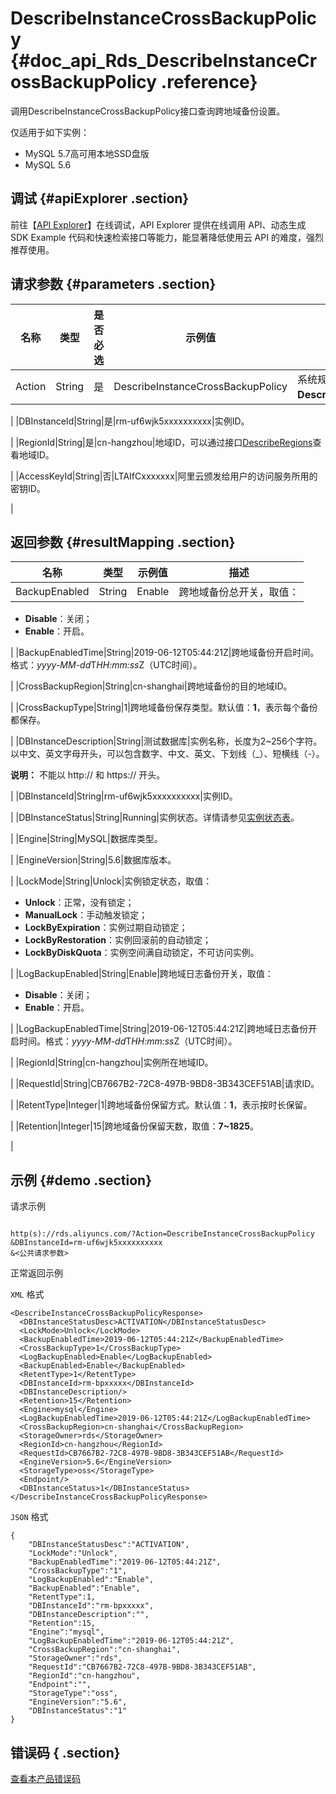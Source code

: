 # DescribeInstanceCrossBackupPolicy {#doc_api_Rds_DescribeInstanceCrossBackupPolicy .reference}

调用DescribeInstanceCrossBackupPolicy接口查询跨地域备份设置。

仅适用于如下实例：

-   MySQL 5.7高可用本地SSD盘版
-   MySQL 5.6

## 调试 {#apiExplorer .section}

前往【[API Explorer](https://api.aliyun.com/#product=Rds&api=DescribeInstanceCrossBackupPolicy)】在线调试，API Explorer 提供在线调用 API、动态生成 SDK Example 代码和快速检索接口等能力，能显著降低使用云 API 的难度，强烈推荐使用。

## 请求参数 {#parameters .section}

|名称|类型|是否必选|示例值|描述|
|--|--|----|---|--|
|Action|String|是|DescribeInstanceCrossBackupPolicy|系统规定参数，取值：**DescribeInstanceCrossBackupPolicy**。

 |
|DBInstanceId|String|是|rm-uf6wjk5xxxxxxxxxx|实例ID。

 |
|RegionId|String|是|cn-hangzhou|地域ID，可以通过接口[DescribeRegions](~~26243~~)查看地域ID。

 |
|AccessKeyId|String|否|LTAIfCxxxxxxx|阿里云颁发给用户的访问服务所用的密钥ID。

 |

## 返回参数 {#resultMapping .section}

|名称|类型|示例值|描述|
|--|--|---|--|
|BackupEnabled|String|Enable|跨地域备份总开关，取值：

 -   **Disable**：关闭；
-   **Enable**：开启。

 |
|BackupEnabledTime|String|2019-06-12T05:44:21Z|跨地域备份开启时间。格式：*yyyy-MM-dd*T*HH:mm:ss*Z（UTC时间）。

 |
|CrossBackupRegion|String|cn-shanghai|跨地域备份的目的地域ID。

 |
|CrossBackupType|String|1|跨地域备份保存类型。默认值：**1**，表示每个备份都保存。

 |
|DBInstanceDescription|String|测试数据库|实例名称，长度为2~256个字符。以中文、英文字母开头，可以包含数字、中文、英文、下划线（\_）、短横线（-）。

 **说明：** 不能以 http:// 和 https:// 开头。

 |
|DBInstanceId|String|rm-uf6wjk5xxxxxxxxxx|实例ID。

 |
|DBInstanceStatus|String|Running|实例状态。详情请参见[实例状态表](~~26315~~)。

 |
|Engine|String|MySQL|数据库类型。

 |
|EngineVersion|String|5.6|数据库版本。

 |
|LockMode|String|Unlock|实例锁定状态，取值：

 -   **Unlock**：正常，没有锁定；
-   **ManualLock**：手动触发锁定；
-   **LockByExpiration**：实例过期自动锁定；
-   **LockByRestoration**：实例回滚前的自动锁定；
-   **LockByDiskQuota**：实例空间满自动锁定，不可访问实例。

 |
|LogBackupEnabled|String|Enable|跨地域日志备份开关，取值：

 -   **Disable**：关闭；
-   **Enable**：开启。

 |
|LogBackupEnabledTime|String|2019-06-12T05:44:21Z|跨地域日志备份开启时间。格式：*yyyy-MM-dd*T*HH:mm:ss*Z（UTC时间）。

 |
|RegionId|String|cn-hangzhou|实例所在地域ID。

 |
|RequestId|String|CB7667B2-72C8-497B-9BD8-3B343CEF51AB|请求ID。

 |
|RetentType|Integer|1|跨地域备份保留方式。默认值：**1**，表示按时长保留。

 |
|Retention|Integer|15|跨地域备份保留天数，取值：**7~1825**。

 |

## 示例 {#demo .section}

请求示例

``` {#request_demo}

http(s)://rds.aliyuncs.com/?Action=DescribeInstanceCrossBackupPolicy
&DBInstanceId=rm-uf6wjk5xxxxxxxxxx
&<公共请求参数>

```

正常返回示例

`XML` 格式

``` {#xml_return_success_demo}
<DescribeInstanceCrossBackupPolicyResponse>
  <DBInstanceStatusDesc>ACTIVATION</DBInstanceStatusDesc>
  <LockMode>Unlock</LockMode>
  <BackupEnabledTime>2019-06-12T05:44:21Z</BackupEnabledTime>
  <CrossBackupType>1</CrossBackupType>
  <LogBackupEnabled>Enable</LogBackupEnabled>
  <BackupEnabled>Enable</BackupEnabled>
  <RetentType>1</RetentType>
  <DBInstanceId>rm-bpxxxxx</DBInstanceId>
  <DBInstanceDescription/>
  <Retention>15</Retention>
  <Engine>mysql</Engine>
  <LogBackupEnabledTime>2019-06-12T05:44:21Z</LogBackupEnabledTime>
  <CrossBackupRegion>cn-shanghai</CrossBackupRegion>
  <StorageOwner>rds</StorageOwner>
  <RegionId>cn-hangzhou</RegionId>
  <RequestId>CB7667B2-72C8-497B-9BD8-3B343CEF51AB</RequestId>
  <EngineVersion>5.6</EngineVersion>
  <StorageType>oss</StorageType>
  <Endpoint/>
  <DBInstanceStatus>1</DBInstanceStatus>
</DescribeInstanceCrossBackupPolicyResponse>

```

`JSON` 格式

``` {#json_return_success_demo}
{
	"DBInstanceStatusDesc":"ACTIVATION",
	"LockMode":"Unlock",
	"BackupEnabledTime":"2019-06-12T05:44:21Z",
	"CrossBackupType":"1",
	"LogBackupEnabled":"Enable",
	"BackupEnabled":"Enable",
	"RetentType":1,
	"DBInstanceId":"rm-bpxxxxx",
	"DBInstanceDescription":"",
	"Retention":15,
	"Engine":"mysql",
	"LogBackupEnabledTime":"2019-06-12T05:44:21Z",
	"CrossBackupRegion":"cn-shanghai",
	"StorageOwner":"rds",
	"RequestId":"CB7667B2-72C8-497B-9BD8-3B343CEF51AB",
	"RegionId":"cn-hangzhou",
	"Endpoint":"",
	"StorageType":"oss",
	"EngineVersion":"5.6",
	"DBInstanceStatus":"1"
}
```

## 错误码 { .section}

[查看本产品错误码](https://error-center.aliyun.com/status/product/Rds)

